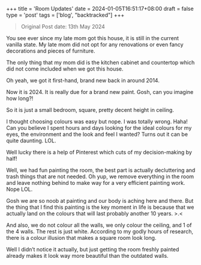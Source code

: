 +++
title = 'Room Updates'
date = 2024-01-05T16:51:17+08:00
draft = false
type = 'post'
tags = ['blog', "backtracked"]
+++

>Original Post date: 13th May 2024

You see ever since my late mom got this house, it is still in the current vanilla state. My late mom did not opt for any renovations or even fancy decorations and pieces of furniture.

The only thing that my mom did is the kitchen cabinet and countertop which did not come included when we got this house. 

Oh yeah, we got it first-hand, brand new back in around 2014.

Now it is 2024. It is really due for a brand new paint. Gosh, can you imagine how long?!

So it is just a small bedroom, square, pretty decent height in ceiling. 

I thought choosing colours was easy but nope. I was totally wrong. Haha! Can you believe I spent hours and days looking for the ideal colours for my eyes, the environment and the look and feel I wanted? Turns out it can be quite daunting. LOL.

Well lucky there is a help of Pinterest which cuts of my decision-making by half! 

Well, we had fun painting the room, the best part is actually decluttering and trash things that are not needed. Oh yup, we remove everything in the room and leave nothing behind to make way for a very efficient painting work. Nope LOL. 

Gosh we are so noob at painting and our body is aching here and there. But the thing that I find this painting is the key moment in life is because that we actually land on the colours that will last probably another 10 years. >.<

And also, we do not colour all the walls, we only colour the ceiling, and 1 of the 4 walls. The rest is just white. According to my godly hours of research, there is a colour illusion that makes a square room look long.

Well I didn’t notice it actually, but just getting the room freshly painted already makes it look way more beautiful than the outdated walls.